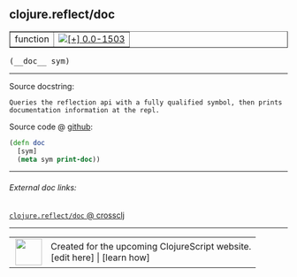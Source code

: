 ## clojure.reflect/doc



 <table border="1">
<tr>
<td>function</td>
<td><a href="https://github.com/cljsinfo/cljs-api-docs/tree/0.0-1503"><img valign="middle" alt="[+] 0.0-1503" title="Added in 0.0-1503" src="https://img.shields.io/badge/+-0.0--1503-lightgrey.svg"></a> </td>
</tr>
</table>


 <samp>
(__doc__ sym)<br>
</samp>

---





Source docstring:

```
Queries the reflection api with a fully qualified symbol, then prints
documentation information at the repl.
```


Source code @ [github](https://github.com/clojure/clojurescript/blob/r3308/src/main/cljs/clojure/reflect.cljs#L45-L49):

```clj
(defn doc
  [sym]
  (meta sym print-doc))
```

<!--
Repo - tag - source tree - lines:

 <pre>
clojurescript @ r3308
└── src
    └── main
        └── cljs
            └── clojure
                └── <ins>[reflect.cljs:45-49](https://github.com/clojure/clojurescript/blob/r3308/src/main/cljs/clojure/reflect.cljs#L45-L49)</ins>
</pre>

-->

---



###### External doc links:

[`clojure.reflect/doc` @ crossclj](http://crossclj.info/fun/clojure.reflect.cljs/doc.html)<br>

---

 <table>
<tr><td>
<img valign="middle" align="right" width="48px" src="http://i.imgur.com/Hi20huC.png">
</td><td>
Created for the upcoming ClojureScript website.<br>
[edit here] | [learn how]
</td></tr></table>

[edit here]:https://github.com/cljsinfo/cljs-api-docs/blob/master/cljsdoc/clojure.reflect_doc.cljsdoc
[learn how]:https://github.com/cljsinfo/cljs-api-docs/wiki/cljsdoc-files

<!--

This information was too distracting to show to readers, but I'll leave it
commented here since it is helpful to:

- pretty-print the data used to generate this document
- and show how to retrieve that data



The API data for this symbol:

```clj
{:ns "clojure.reflect",
 :name "doc",
 :signature ["[sym]"],
 :history [["+" "0.0-1503"]],
 :type "function",
 :full-name-encode "clojure.reflect_doc",
 :source {:code "(defn doc\n  [sym]\n  (meta sym print-doc))",
          :title "Source code",
          :repo "clojurescript",
          :tag "r3308",
          :filename "src/main/cljs/clojure/reflect.cljs",
          :lines [45 49]},
 :full-name "clojure.reflect/doc",
 :docstring "Queries the reflection api with a fully qualified symbol, then prints\ndocumentation information at the repl."}

```

Retrieve the API data for this symbol:

```clj
;; from Clojure REPL
(require '[clojure.edn :as edn])
(-> (slurp "https://raw.githubusercontent.com/cljsinfo/cljs-api-docs/catalog/cljs-api.edn")
    (edn/read-string)
    (get-in [:symbols "clojure.reflect/doc"]))
```

-->
